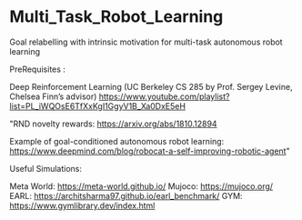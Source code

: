 # Multi_Task_Robot_Learning

Goal relabelling with intrinsic motivation for multi-task
autonomous robot learning

PreRequisites :

Deep Reinforcement Learning (UC Berkeley CS 285 by Prof. Sergey Levine, Chelsea Finn’s advisor)
https://www.youtube.com/playlist?list=PL_iWQOsE6TfXxKgI1GgyV1B_Xa0DxE5eH

"RND novelty rewards: https://arxiv.org/abs/1810.12894

Example of goal-conditioned autonomous robot learning: https://www.deepmind.com/blog/robocat-a-self-improving-robotic-agent"


Useful Simulations:

Meta World: https://meta-world.github.io/
Mujoco: https://mujoco.org/
EARL: https://architsharma97.github.io/earl_benchmark/
GYM: https://www.gymlibrary.dev/index.html
